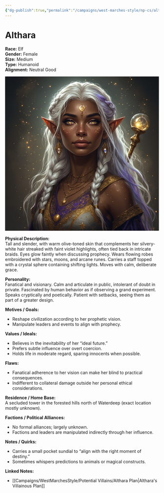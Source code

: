 ```yaml
---
{"dg-publish":true,"permalink":"/campaigns/west-marches-style/np-cs/althara/"}
---
```



# Althara

**Race:** Elf  
**Gender:** Female  
**Size:** Medium  
**Type:** Humanoid  
**Alignment:** Neutral Good  

![Althara.jpg](/img/user/_assets/WestMarchesStyle/NPC%20Portraits/Althara.jpg)

**Physical Description:**  
Tall and slender, with warm olive-toned skin that complements her silvery-white hair streaked with faint violet highlights, often tied back in intricate braids. Eyes glow faintly when discussing prophecy. Wears flowing robes embroidered with stars, moons, and arcane runes. Carries a staff topped with a crystal sphere containing shifting lights. Moves with calm, deliberate grace.

**Personality:**  
Fanatical and visionary. Calm and articulate in public, intolerant of doubt in private. Fascinated by human behavior as if observing a grand experiment. Speaks cryptically and poetically. Patient with setbacks, seeing them as part of a greater design.

**Motives / Goals:**  
- Reshape civilization according to her prophetic vision.  
- Manipulate leaders and events to align with prophecy.  

**Values / Ideals:**  
- Believes in the inevitability of her “ideal future.”  
- Prefers subtle influence over overt coercion.  
- Holds life in moderate regard, sparing innocents when possible.  

**Flaws:**  
- Fanatical adherence to her vision can make her blind to practical consequences.  
- Indifferent to collateral damage outside her personal ethical considerations.  

**Residence / Home Base:**  
A secluded tower in the forested hills north of Waterdeep (exact location mostly unknown).  

**Factions / Political Alliances:**  
- No formal alliances; largely unknown.  
- Factions and leaders are manipulated indirectly through her influence.

**Notes / Quirks:**  
- Carries a small pocket sundial to “align with the right moment of destiny.”  
- Sometimes whispers predictions to animals or magical constructs.  

**Linked Notes:**  
- [[Campaigns/WestMarchesStyle/Potential Villains/Althara Plan\|Althara's Villainous Plan]]
